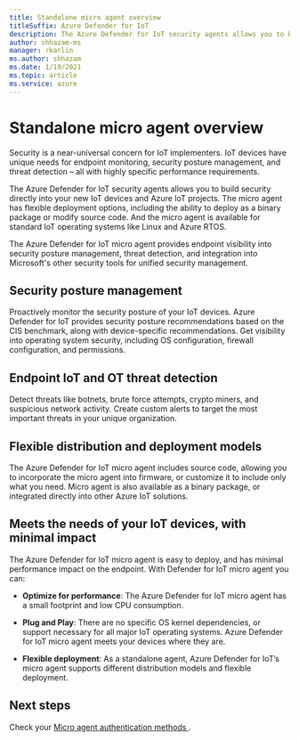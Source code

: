 ```yaml
---
title: Standalone micro agent overview 
titleSuffix: Azure Defender for IoT
description: The Azure Defender for IoT security agents allows you to build security directly into your new IoT devices and Azure IoT projects.
author: shhazam-ms
manager: rkarlin
ms.author: shhazam
ms.date: 1/19/2021
ms.topic: article
ms.service: azure
---
```


# Standalone micro agent overview 

Security is a near-universal concern for IoT implementers. IoT devices have unique needs for endpoint monitoring, security posture management, and threat detection – all with highly specific performance requirements. 

The Azure Defender for IoT security agents allows you to build security directly into your new IoT devices and Azure IoT projects. The micro agent has flexible deployment options, including the ability to deploy as a binary package or modify source code. And the micro agent is available for standard IoT operating systems like Linux and Azure RTOS. 

The Azure Defender for IoT micro agent provides endpoint visibility into security posture management, threat detection, and integration into Microsoft's other security tools for unified security management. 

## Security posture management 

Proactively monitor the security posture of your IoT devices. Azure Defender for IoT provides security posture recommendations based on the CIS benchmark, along with device-specific recommendations. Get visibility into operating system security, including OS configuration, firewall configuration, and permissions. 

## Endpoint IoT and OT threat detection 

Detect threats like botnets, brute force attempts, crypto miners, and suspicious network activity. Create custom alerts to target the most important threats in your unique organization. 

## Flexible distribution and deployment models 

The Azure Defender for IoT micro agent includes source code, allowing you to incorporate the micro agent into firmware, or customize it to include only what you need. Micro agent is also available as a binary package, or integrated directly into other Azure IoT solutions. 

## Meets the needs of your IoT devices, with minimal impact 

The Azure Defender for IoT micro agent is easy to deploy, and has minimal performance impact on the endpoint. With Defender for IoT micro agent you can:

- **Optimize for performance**: The Azure Defender for IoT micro agent has a small footprint and low CPU consumption.  

- **Plug and Play**: There are no specific OS kernel dependencies, or support necessary for all major IoT operating systems. Azure Defender for IoT micro agent meets your devices where they are. 

- **Flexible deployment**: As a standalone agent, Azure Defender for IoT’s micro agent supports different distribution models and flexible deployment.

## Next steps

Check your [Micro agent authentication methods ](concept-security-agent-authentication.md).
